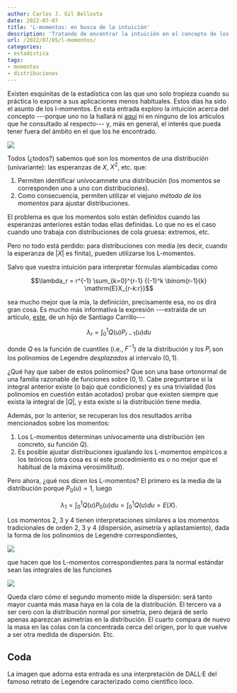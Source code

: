 ```yaml
---
author: Carlos J. Gil Bellosta
date: 2022-07-07
title: 'L-momentos: en busca de la intuición'
description: 'Tratando de encontrar la intuición en el concepto de los l-momentos'
url: /2022/07/05/l-momentos/
categories:
- estadística
tags:
- momentos
- distribuciones
---
```


Existen esquinitas de la estadística con las que uno solo tropieza cuando su práctica lo expone a sus aplicaciones menos habituales. Estos días ha sido el asunto de los l-momentos. En esta entrada exploro la intuición acerca del concepto ---porque uno no la hallará ni [aquí](https://en.wikipedia.org/wiki/L-moment) ni en ninguno de los artículos que he consultado al respecto--- y, más en general, el interés que pueda tener fuera del ámbito en el que los he encontrado.

![](/wp-uploads/2022/07/legendre.png#center)

Todos (¿todos?) sabemos qué son los momentos de una distribución (univariante): las esperanzas de $X$, $X^2$, etc. que:

1. Permiten identificar unívocamnete una distribución (los momentos se corresponden uno a uno con distribuciones).
2. Como consecuencia, permiten utilizar el viejuno _método de los momentos_ para ajustar distribuciones.

El problema es que los momentos solo están definidos cuando las esperanzas anteriores están todas ellas definidas. Lo que no es el caso cuando uno trabaja con distribuciones de cola gruesa: extremos, etc.

Pero no todo está perdido: para distribuciones con media (es decir, cuando la esperanza de $|X|$ es finita), pueden utilizarse los L-momentos.

Salvo que vuestra intuición para interpretar fórmulas alambicadas como

$$\lambda_r = r^{-1} \sum_{k=0}^{r-1} {(-1)^k \binom{r-1}{k} \mathrm{E}X_{r-k:r}}$$

sea mucho mejor que la mía, la definición, precisamente esa, no os dirá gran cosa. Es mucho más informativa la expresión ---extraída de un artículo,
[este](https://s3.us-east-2.amazonaws.com/seco.risklab.ca/seco/DescriptiveTechnicalArticle.pdf),
de un hijo de Santiago Carrillo---

$$\lambda_r = \int_0^1 Q(u) P_{r-1}(u) du$$

donde $Q$ es la función de cuantiles (i.e., $F^{-1}$) de la distribución y los $P_i$ son los polinomios de Legendre _desplazados_ al intervalo $(0, 1)$.

¿Qué hay que saber de estos polinomios? Que son una base ortonormal de una familia razonable de funciones sobre $(0, 1)$. Cabe preguntarse si la integral anterior existe (o bajo qué condiciones) y es una trivialidad (los polinomios en cuestión están acotados) probar que existen siempre que exista la integral de $|Q|$, y esta existe si la distribución tiene media.

Además, por lo anterior, se recuperan los dos resultados arriba mencionados sobre los momentos:

1. Los L-momentos determinan unívocamente una distribución (en concreto, su función $Q$).
2. Es posible ajustar distribuciones igualando los L-momentos empíricos a los teóricos (otra cosa es si este procedimiento es o no mejor que el habitual de la máxima verosimilitud).

Pero ahora, ¿qué nos dicen los L-momentos? El primero es la media de la distribución porque $P_0(u) = 1$, luego

$$\lambda_1 = \int_0^1 Q(u) P_{0}(u) du = \int_0^1 Q(u) du = E(X).$$

Los momentos 2, 3 y 4 tienen interpretaciones similares a los momentos tradicionales de orden 2, 3 y 4 (dispersión, asimetría y aplastamiento), dada la forma de los polinomios de Legendre correspondientes,

![](/wp-uploads/2022/07/legendre_polynomials.png#center)

que hacen que los L-momentos correspondientes para la normal estándar sean las integrales de las funciones

![](/wp-uploads/2022/07/l-moments.png#center)

Queda claro cómo el segundo momento mide la dispersión: será tanto mayor cuanta más masa haya en la cola de la distribución. El tercero va a ser cero con la distribución normal por simetría, pero dejará de serlo apenas aparezcan asimetrías en la distribución. El cuarto compara de nuevo la masa en las colas con la concentrada cerca del origen, por lo que vuelve a ser otra medida de dispersión. Etc.

## Coda

La imagen que adorna esta entrada es una interpretación de DALL·E del famoso retrato de Legendre caracterizado como científico loco.
